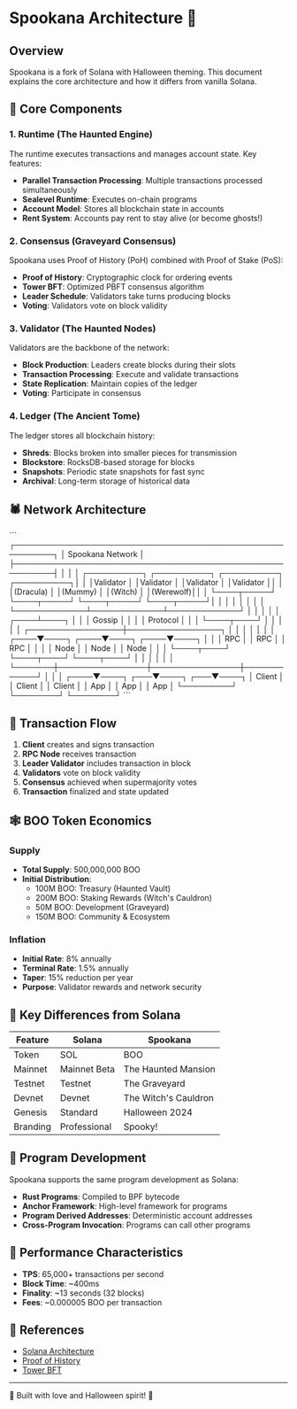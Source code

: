 # Spookana Architecture 🎃

## Overview

Spookana is a fork of Solana with Halloween theming. This document explains the core architecture and how it differs from vanilla Solana.

## 🦇 Core Components

### 1. Runtime (The Haunted Engine)

The runtime executes transactions and manages account state. Key features:

- **Parallel Transaction Processing**: Multiple transactions processed simultaneously
- **Sealevel Runtime**: Executes on-chain programs
- **Account Model**: Stores all blockchain state in accounts
- **Rent System**: Accounts pay rent to stay alive (or become ghosts!)

### 2. Consensus (Graveyard Consensus)

Spookana uses Proof of History (PoH) combined with Proof of Stake (PoS):

- **Proof of History**: Cryptographic clock for ordering events
- **Tower BFT**: Optimized PBFT consensus algorithm
- **Leader Schedule**: Validators take turns producing blocks
- **Voting**: Validators vote on block validity

### 3. Validator (The Haunted Nodes)

Validators are the backbone of the network:

- **Block Production**: Leaders create blocks during their slots
- **Transaction Processing**: Execute and validate transactions
- **State Replication**: Maintain copies of the ledger
- **Voting**: Participate in consensus

### 4. Ledger (The Ancient Tome)

The ledger stores all blockchain history:

- **Shreds**: Blocks broken into smaller pieces for transmission
- **Blockstore**: RocksDB-based storage for blocks
- **Snapshots**: Periodic state snapshots for fast sync
- **Archival**: Long-term storage of historical data

## 🕷️ Network Architecture

\`\`\`
┌─────────────────────────────────────────────────────────┐
│                    Spookana Network                      │
├─────────────────────────────────────────────────────────┤
│                                                           │
│  ┌──────────┐  ┌──────────┐  ┌──────────┐  ┌──────────┐│
│  │Validator │  │Validator │  │Validator │  │Validator ││
│  │(Dracula) │  │(Mummy)   │  │(Witch)   │  │(Werewolf)││
│  └────┬─────┘  └────┬─────┘  └────┬─────┘  └────┬─────┘│
│       │             │             │             │       │
│       └─────────────┴─────────────┴─────────────┘       │
│                         │                                │
│                    ┌────┴────┐                          │
│                    │  Gossip  │                          │
│                    │ Protocol │                          │
│                    └────┬────┘                          │
│                         │                                │
│       ┌─────────────────┼─────────────────┐            │
│       │                 │                 │            │
│  ┌────▼────┐      ┌────▼────┐      ┌────▼────┐       │
│  │   RPC   │      │   RPC   │      │   RPC   │       │
│  │  Node   │      │  Node   │      │  Node   │       │
│  └────┬────┘      └────┬────┘      └────┬────┘       │
│       │                │                │            │
└───────┼────────────────┼────────────────┼────────────┘
        │                │                │
   ┌────▼────┐      ┌───▼────┐      ┌───▼────┐
   │ Client  │      │ Client │      │ Client │
   │  App    │      │  App   │      │  App   │
   └─────────┘      └────────┘      └────────┘
\`\`\`

## 🧛 Transaction Flow

1. **Client** creates and signs transaction
2. **RPC Node** receives transaction
3. **Leader Validator** includes transaction in block
4. **Validators** vote on block validity
5. **Consensus** achieved when supermajority votes
6. **Transaction** finalized and state updated

## 🕸️ BOO Token Economics

### Supply

- **Total Supply**: 500,000,000 BOO
- **Initial Distribution**:
  - 100M BOO: Treasury (Haunted Vault)
  - 200M BOO: Staking Rewards (Witch's Cauldron)
  - 50M BOO: Development (Graveyard)
  - 150M BOO: Community & Ecosystem

### Inflation

- **Initial Rate**: 8% annually
- **Terminal Rate**: 1.5% annually
- **Taper**: 15% reduction per year
- **Purpose**: Validator rewards and network security

## 🎃 Key Differences from Solana

| Feature | Solana | Spookana |
|---------|--------|----------|
| Token | SOL | BOO |
| Mainnet | Mainnet Beta | The Haunted Mansion |
| Testnet | Testnet | The Graveyard |
| Devnet | Devnet | The Witch's Cauldron |
| Genesis | Standard | Halloween 2024 |
| Branding | Professional | Spooky! |

## 🦴 Program Development

Spookana supports the same program development as Solana:

- **Rust Programs**: Compiled to BPF bytecode
- **Anchor Framework**: High-level framework for programs
- **Program Derived Addresses**: Deterministic account addresses
- **Cross-Program Invocation**: Programs can call other programs

## 🧙 Performance Characteristics

- **TPS**: 65,000+ transactions per second
- **Block Time**: ~400ms
- **Finality**: ~13 seconds (32 blocks)
- **Fees**: ~0.000005 BOO per transaction

## 🔗 References

- [Solana Architecture](https://docs.solana.com/cluster/overview)
- [Proof of History](https://docs.solana.com/cluster/synchronization)
- [Tower BFT](https://docs.solana.com/cluster/consensus)

---

🎃 Built with love and Halloween spirit! 👻
